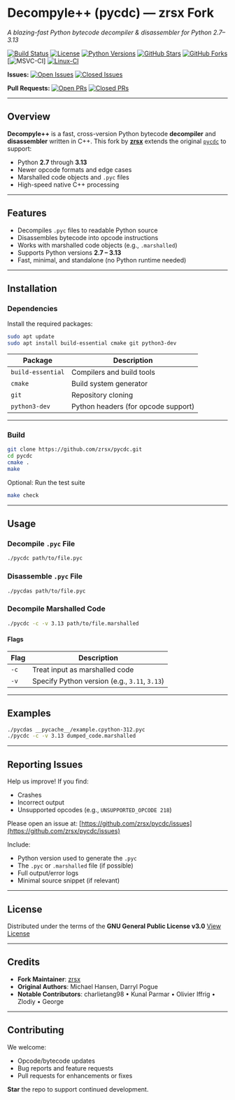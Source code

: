 # **Decompyle++ (pycdc) — zrsx Fork**

*A blazing-fast Python bytecode decompiler & disassembler for Python 2.7–3.13*

[![Build Status](https://img.shields.io/badge/build-passing-brightgreen)](#)
[![License](https://img.shields.io/github/license/zrsx/pycdc)](https://www.gnu.org/licenses/gpl-3.0.en.html)
[![Python Versions](https://img.shields.io/badge/python-2.7--3.13-blue)](#)
[![GitHub Stars](https://img.shields.io/github/stars/zrsx/pycdc?style=social)](https://github.com/zrsx/pycdc/stargazers)
[![GitHub Forks](https://img.shields.io/github/forks/zrsx/pycdc?style=social)](https://github.com/zrsx/pycdc/network)
[![MSVC-CI](https://github.com/zrsx/pycdc/actions/workflows/msvc-ci.yml/badge.svg)]
[![Linux-CI](https://github.com/zrsx/pycdc/actions/workflows/linux-ci.yml/badge.svg)](https://github.com/zrsx/pycdc/actions/workflows/linux-ci.yml)

**Issues:**
[![Open Issues](https://img.shields.io/github/issues/zrsx/pycdc)](https://github.com/zrsx/pycdc/issues)
[![Closed Issues](https://img.shields.io/github/issues-closed/zrsx/pycdc)](https://github.com/zrsx/pycdc/issues?q=is%3Aissue+is%3Aclosed)

**Pull Requests:**
[![Open PRs](https://img.shields.io/github/issues-pr/zrsx/pycdc)](https://github.com/zrsx/pycdc/pulls)
[![Closed PRs](https://img.shields.io/github/issues-pr-closed/zrsx/pycdc)](https://github.com/zrsx/pycdc/pulls?q=is%3Apr+is%3Aclosed)

---

## **Overview**

**Decompyle++** is a fast, cross-version Python bytecode **decompiler** and **disassembler** written in C++. This fork by [**zrsx**](https://github.com/zrsx) extends the original [`pycdc`](https://github.com/zrax/pycdc) to support:

* Python **2.7** through **3.13**
* Newer opcode formats and edge cases
* Marshalled code objects and `.pyc` files
* High-speed native C++ processing

---

## **Features**

* Decompiles `.pyc` files to readable Python source
* Disassembles bytecode into opcode instructions
* Works with marshalled code objects (e.g., `.marshalled`)
* Supports Python versions **2.7 – 3.13**
* Fast, minimal, and standalone (no Python runtime needed)

---

## **Installation**

### **Dependencies**

Install the required packages:

```bash
sudo apt update
sudo apt install build-essential cmake git python3-dev
```

| Package           | Description                         |
| ----------------- | ----------------------------------- |
| `build-essential` | Compilers and build tools           |
| `cmake`           | Build system generator              |
| `git`             | Repository cloning                  |
| `python3-dev`     | Python headers (for opcode support) |

---

### **Build**

```bash
git clone https://github.com/zrsx/pycdc.git
cd pycdc
cmake .
make
```

Optional: Run the test suite

```bash
make check
```

---

## **Usage**

### Decompile `.pyc` File

```bash
./pycdc path/to/file.pyc
```

### Disassemble `.pyc` File

```bash
./pycdas path/to/file.pyc
```

### Decompile Marshalled Code

```bash
./pycdc -c -v 3.13 path/to/file.marshalled
```

#### **Flags**

| Flag | Description                                   |
| ---- | --------------------------------------------- |
| `-c` | Treat input as marshalled code                |
| `-v` | Specify Python version (e.g., `3.11`, `3.13`) |

---

## **Examples**

```bash
./pycdas __pycache__/example.cpython-312.pyc
./pycdc -c -v 3.13 dumped_code.marshalled
```

---

## **Reporting Issues**

Help us improve! If you find:

* Crashes
* Incorrect output
* Unsupported opcodes (e.g., `UNSUPPORTED_OPCODE 218`)

Please open an issue at:
[https://github.com/zrsx/pycdc/issues](https://github.com/zrsx/pycdc/issues)

Include:

* Python version used to generate the `.pyc`
* The `.pyc` or `.marshalled` file (if possible)
* Full output/error logs
* Minimal source snippet (if relevant)

---

## **License**

Distributed under the terms of the
**GNU General Public License v3.0**
[View License](https://www.gnu.org/licenses/gpl-3.0.en.html)

---

## **Credits**

* **Fork Maintainer**: [zrsx](https://github.com/zrsx)
* **Original Authors**: Michael Hansen, Darryl Pogue
* **Notable Contributors**:
  charlietang98 • Kunal Parmar • Olivier Iffrig • Zlodiy • George

---

## **Contributing**

We welcome:

* Opcode/bytecode updates
* Bug reports and feature requests
* Pull requests for enhancements or fixes

**Star** the repo to support continued development.
